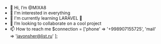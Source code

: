 - 👋 Hi, I’m @MIXA8
- 👀 I'm interested in everything
- 🌱 I'm currently learning LARAVEL 🦇
- 💞️ I’m looking to collaborate on a cool project
- 📫 How to reach me  $connection = ['phone' => '+998907155725', 'mail' => 'javonsher@list.ru' ];

<!---
MIXA8/MIXA8 is a ✨ special ✨ repository because its `README.md` (this file) appears on your GitHub profile.
You can click the Preview link to take a look at your changes.
--->
